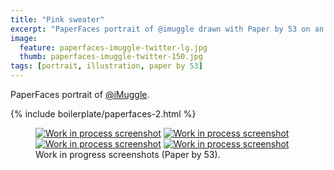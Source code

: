 ```yaml
---
title: "Pink sweater"
excerpt: "PaperFaces portrait of @imuggle drawn with Paper by 53 on an iPad."
image: 
  feature: paperfaces-imuggle-twitter-lg.jpg
  thumb: paperfaces-imuggle-twitter-150.jpg
tags: [portrait, illustration, paper by 53]
---
```


PaperFaces portrait of [@iMuggle](http://twitter.com/iMuggle).

{% include boilerplate/paperfaces-2.html %}

<figure class="half">
	<a href="{{ site.url }}/images/paperfaces-imuggle-process-1-lg.jpg"><img src="{{ site.url }}/images/paperfaces-imuggle-process-1-600.jpg" alt="Work in process screenshot"></a>
	<a href="{{ site.url }}/images/paperfaces-imuggle-process-2-lg.jpg"><img src="{{ site.url }}/images/paperfaces-imuggle-process-2-600.jpg" alt="Work in process screenshot"></a>
	<a href="{{ site.url }}/images/paperfaces-imuggle-process-3-lg.jpg"><img src="{{ site.url }}/images/paperfaces-imuggle-process-3-600.jpg" alt="Work in process screenshot"></a>
	<a href="{{ site.url }}/images/paperfaces-imuggle-process-4-lg.jpg"><img src="{{ site.url }}/images/paperfaces-imuggle-process-4-600.jpg" alt="Work in process screenshot"></a>
	<figcaption>Work in progress screenshots (Paper by 53).</figcaption>
</figure>